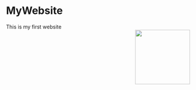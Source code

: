 # MyWebsite
This is my first website <br>
<img align ="right" src = "https://i.imgur.com/w4pKOQi.jpg" width="150" height="150">
